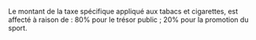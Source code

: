 Le montant de la taxe spécifique appliqué aux tabacs et cigarettes, est affecté à raison de :
80% pour le trésor public ; 20% pour la promotion du sport.